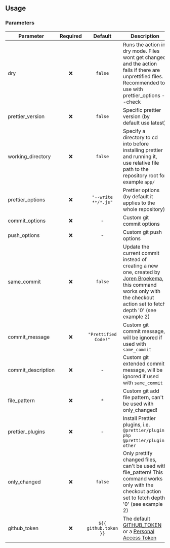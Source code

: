 ## Usage

### Parameters

| Parameter          | Required |        Default        | Description                                                                                                                                                                                                                                                                                        |
| ------------------ | :------: | :-------------------: | -------------------------------------------------------------------------------------------------------------------------------------------------------------------------------------------------------------------------------------------------------------------------------------------------- |
| dry                |   :x:    |        `false`        | Runs the action in dry mode. Files wont get changed and the action fails if there are unprettified files. Recommended to use with prettier_options --check                                                                                                                                         |
| prettier_version   |   :x:    |        `false`        | Specific prettier version (by default use latest)                                                                                                                                                                                                                                                  |
| working_directory  |   :x:    |        `false`        | Specify a directory to cd into before installing prettier and running it, use relative file path to the repository root for example `app/`                                                                                                                                                         |
| prettier_options   |   :x:    |  `"--write **/*.js"`  | Prettier options (by default it applies to the whole repository)                                                                                                                                                                                                                                   |
| commit_options     |   :x:    |           -           | Custom git commit options                                                                                                                                                                                                                                                                          |
| push_options       |   :x:    |           -           | Custom git push options                                                                                                                                                                                                                                                                            |
| same_commit        |   :x:    |        `false`        | Update the current commit instead of creating a new one, created by [Joren Broekema](https://github.com/jorenbroekema), this command works only with the checkout action set to fetch depth '0' (see example 2)                                                                                    |
| commit_message     |   :x:    | `"Prettified Code!"`  | Custom git commit message, will be ignored if used with `same_commit`                                                                                                                                                                                                                              |
| commit_description |   :x:    |           -           | Custom git extended commit message, will be ignored if used with `same_commit`                                                                                                                                                                                                                     |
| file_pattern       |   :x:    |          `*`          | Custom git add file pattern, can't be used with only_changed!                                                                                                                                                                                                                                      |
| prettier_plugins   |   :x:    |           -           | Install Prettier plugins, i.e. `@prettier/plugin-php @prettier/plugin-other`                                                                                                                                                                                                                       |
| only_changed       |   :x:    |        `false`        | Only prettify changed files, can't be used with file_pattern! This command works only with the checkout action set to fetch depth '0' (see example 2)                                                                                                                                              |
| github_token       |   :x:    | `${{ github.token }}` | The default [GITHUB_TOKEN](https://docs.github.com/en/actions/reference/authentication-in-a-workflow#about-the-github_token-secret) or a [Personal Access Token](https://docs.github.com/en/github/authenticating-to-github/keeping-your-account-and-data-secure/creating-a-personal-access-token) |
